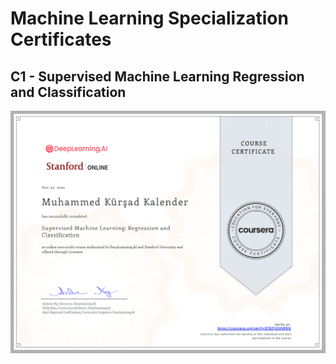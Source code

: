 # Machine Learning Specialization Certificates

## C1 - Supervised Machine Learning Regression and Classification

![](/Certificates/helper/c1certificate.PNG)
